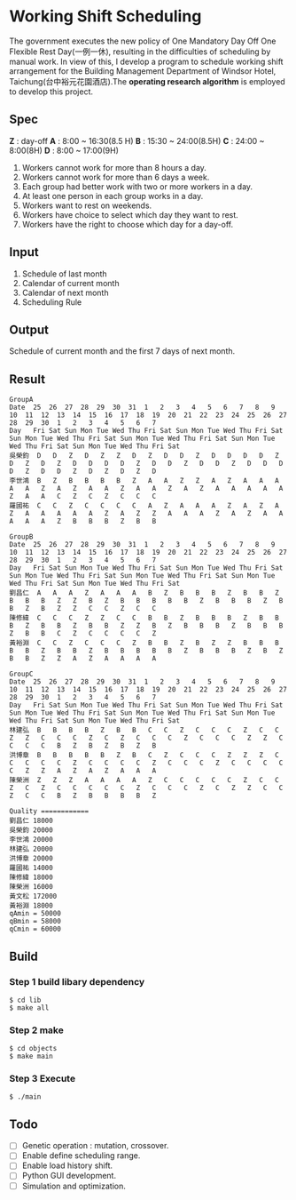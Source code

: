 # Working Shift Scheduling

The government executes the new policy of One Mandatory Day Off One Flexible Rest Day(一例一休), resulting in the difficulties of scheduling by manual work. In view of this, I develop a program to schedule working shift arrangement for the Building Management Department of Windsor Hotel,  Taichung(台中裕元花園酒店).The **operating research algorithm** is employed to develop this project.

## Spec

**Z** : day-off
**A** : 8:00 ~ 16:30(8.5 H)
**B** : 15:30 ~ 24:00(8.5H)
**C** : 24:00 ~ 8:00(8H)
**D** : 8:00 ~ 17:00(9H)

1. Workers cannot work for more than 8 hours a day.
2. Workers cannot work for more than 6 days a week.
3. Each group had better work with two or more workers in a day.
4. At least one person in each group works in a day.
5. Workers want to rest on weekends.
6. Workers have choice to select which day they want to rest.
7. Workers have the right to choose which day for a day-off.


## Input

1. Schedule of last month
2. Calendar of current month
3. Calendar of next month
4. Scheduling Rule

## Output

Schedule of current month and the first 7 days of next month.

## Result

```
GroupA
Date  25  26  27  28  29  30  31  1   2   3   4   5   6   7   8   9   10  11  12  13  14  15  16  17  18  19  20  21  22  23  24  25  26  27  28  29  30  1   2   3   4   5   6   7
Day   Fri Sat Sun Mon Tue Wed Thu Fri Sat Sun Mon Tue Wed Thu Fri Sat Sun Mon Tue Wed Thu Fri Sat Sun Mon Tue Wed Thu Fri Sat Sun Mon Tue Wed Thu Fri Sat Sun Mon Tue Wed Thu Fri Sat
吳榮鈞  D   D   Z   D   Z   Z   D   Z   D   D   Z   D   D   D   D   Z   D   Z   D   Z   D   D   D   D   Z   D   D   Z   D   D   Z   D   D   D   D   Z   D   D   Z   D   Z   D   Z   D
李世鴻  B   Z   B   B   B   B   Z   A   A   Z   Z   A   Z   A   A   A   A   A   Z   A   Z   A   A   Z   A   A   Z   A   Z   A   A   A   A   A   Z   A   A   C   Z   C   Z   C   C   C
羅國祐  C   C   Z   C   C   C   C   A   Z   A   A   A   Z   A   Z   A   Z   A   A   A   A   A   Z   A   Z   Z   A   A   A   Z   A   Z   A   A   A   A   A   Z   B   B   B   Z   B   B

GroupB
Date  25  26  27  28  29  30  31  1   2   3   4   5   6   7   8   9   10  11  12  13  14  15  16  17  18  19  20  21  22  23  24  25  26  27  28  29  30  1   2   3   4   5   6   7
Day   Fri Sat Sun Mon Tue Wed Thu Fri Sat Sun Mon Tue Wed Thu Fri Sat Sun Mon Tue Wed Thu Fri Sat Sun Mon Tue Wed Thu Fri Sat Sun Mon Tue Wed Thu Fri Sat Sun Mon Tue Wed Thu Fri Sat
劉昌仁  A   A   A   Z   A   A   A   B   Z   B   B   B   Z   B   B   Z   B   B   B   Z   Z   B   Z   B   B   B   B   B   Z   B   B   B   Z   B   B   Z   B   Z   Z   C   C   Z   C   C
陳修緯  C   C   C   Z   Z   C   C   B   B   Z   B   B   B   Z   B   B   B   Z   B   B   Z   B   B   Z   Z   B   Z   B   B   B   Z   B   B   B   Z   B   B   C   Z   C   C   C   C   Z
黃裕淵  C   C   Z   C   C   C   Z   B   B   Z   B   Z   Z   B   B   B   B   B   Z   B   B   Z   B   B   B   B   B   Z   B   B   B   Z   B   Z   B   B   Z   Z   A   Z   A   A   A   A

GroupC
Date  25  26  27  28  29  30  31  1   2   3   4   5   6   7   8   9   10  11  12  13  14  15  16  17  18  19  20  21  22  23  24  25  26  27  28  29  30  1   2   3   4   5   6   7
Day   Fri Sat Sun Mon Tue Wed Thu Fri Sat Sun Mon Tue Wed Thu Fri Sat Sun Mon Tue Wed Thu Fri Sat Sun Mon Tue Wed Thu Fri Sat Sun Mon Tue Wed Thu Fri Sat Sun Mon Tue Wed Thu Fri Sat
林建弘  B   B   B   B   Z   B   B   C   C   Z   C   C   C   Z   C   C   Z   Z   C   C   C   Z   C   Z   C   C   C   Z   C   C   C   Z   Z   C   C   C   C   B   Z   B   Z   B   Z   B
洪博章  B   B   B   B   B   Z   B   C   Z   C   C   C   Z   Z   Z   C   C   C   C   C   Z   C   C   C   C   Z   C   C   C   Z   C   C   C   C   C   Z   Z   A   Z   A   Z   A   A   A
陳榮洲  Z   Z   Z   A   A   A   A   Z   C   C   C   C   C   Z   C   C   Z   C   Z   C   C   C   C   C   Z   C   C   C   Z   C   Z   Z   C   C   Z   C   C   B   Z   B   B   B   B   Z

Quality ============
劉昌仁 18000
吳榮鈞 20000
李世鴻 20000
林建弘 20000
洪博章 20000
羅國祐 14000
陳修緯 18000
陳榮洲 16000
黃文松 172000
黃裕淵 18000
qAmin = 50000
qBmin = 58000
qCmin = 60000
```

## Build

### Step 1 build libary dependency
```shell=
$ cd lib
$ make all
```

### Step 2 make
```shell=
$ cd objects
$ make main
```

### Step 3 Execute
```shell=
$ ./main
```

## Todo

- [ ] Genetic operation : mutation, crossover.
- [ ] Enable define scheduling range.
- [ ] Enable load history shift.
- [ ] Python GUI development.
- [ ] Simulation and optimization.
